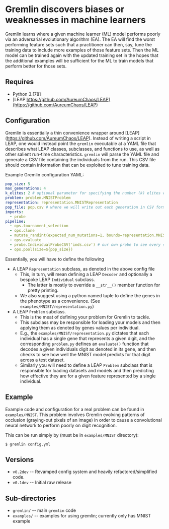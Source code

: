 # Gremlin discovers biases or weaknesses in machine learners

Gremlin learns where a given machine learner (ML) model performs poorly via an
adversarial evolutionary algorithm (EA).  The EA will find the worst 
performing feature sets such that a practitioner can then, say, tune the 
training data to include more examples of those feature sets.  Then the ML
model can be trained again with the updated training set in the hopes that 
the additional examples will be sufficient for the ML to train models that 
perform better for those sets.

## Requires
* Python 3.[78]
* [LEAP https://github.com/AureumChaos/LEAP](https://github.com/AureumChaos/LEAP)


## Configuration
Gremlin is essentially a thin convenience wrapper around [LEAP]
(https://github.com/AureumChaos/LEAP).  Instead of writing a script in LEAP, 
one would instead point the `gremlin` executable at a YAML file that describes 
what LEAP classes, subclasses, and functions to use, as well as other salient 
run-time characteristics. `gremlin` will parse the YAML file and generate a 
CSV file containing the individuals from the run.  This CSV file should 
contain information that can be exploited to tune training data.

Example Gremlin configuration YAML:

```yaml
pop_size: 5
max_generations: 4
k_elites: 2 # optional parameter for specifying the number (k) elites we keep per generation
problem: problem.MNISTProblem
representation: representation.MNISTRepresentation
pop_file: pop.csv # where we will write out each generation in CSV format
imports:
  - probe
pipeline:
  - ops.tournament_selection
  - ops.clone
  - mutate_randint(expected_num_mutations=1, bounds=representation.MNISTRepresentation.genome_bounds)
  - ops.evaluate
  - probe.IndividualProbeCSV('inds.csv') # our own probe to see every single created offspring
  - ops.pool(size=${pop_size})
```

Essentially, you will have to define the following

* A LEAP `Representation` subclass, as denoted in the above config file
  * This, in turn, will mean defining a LEAP `Decoder` and optionally a 
    bespoke LEAP `Individual` subclass.
    * The latter is mostly to override a `__str__()` member function for 
      pretty printing.
  * We also suggest using a python named tuple to define the genes in the 
    phenotype as a convenience.  (See `examples/MNIST/representation.py`)
* A LEAP `Problem` subclass.
  * This is the meat of defining your problem for Gremlin to tackle.
  * This subclass may be responsible for loading your models and then 
    applying them as denoted by genes values per individual.
  * E.g., the `examples/MNIST/representation.py` dictates that each 
    individual has a single gene that represents a given digit, and the 
    corresponding `problem.py` defines an `evaluate()` function that decodes 
    a given individuals digit as denoted in its gene, and then checks to see 
    how well the MNIST model predicts for that digit across a test dataset.
  * Similarly you will need to define a LEAP `Problem` subclass that is 
    responsible for loading datasets and models and then predicting how 
    effective they are for a given feature represented by a single individual.

## Example
Example code and configuration for a real problem can be found in `examples/MNIST`.
This problem involves Gremlin evolving patterns of occlusion (graying-out pixels of an
image) in order to cause a convolutional neural network to perform poorly on digit
recognition.

This can be run simply by (must be in `examples/MNIST` directory):

```
$ gremlin config.yml
```

## Versions

* `v0.2dev` -- Revamped config system and heavily refactored/simplified code.
* `v0.1dev` -- Initial raw release

## Sub-directories
* `gremlin/` -- main `gremlin` code
* `examples/` -- examples for using gremlin; currently only has MNIST example
